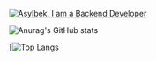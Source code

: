 <!---
asiko007/asiko007 is a ✨ special ✨ repository because its `README.md` (this file) appears on your GitHub profile.
You can click the Preview link to take a look at your changes.
--->
[![Asylbek, I am a Backend Developer](https://pimp-my-readme.webapp.io/pimp-my-readme/wavy-banner?subtitle=I%20am%20a%20Backend%20Developer&title=Asylbek)](https://pimp-my-readme.webapp.io)


![Anurag's GitHub stats](https://github-readme-stats.vercel.app/api?username=narmatov-asylbek&count_private=true)

[![Top Langs](https://github-readme-stats.vercel.app/api/top-langs/?username=narmatov-asylbek)
